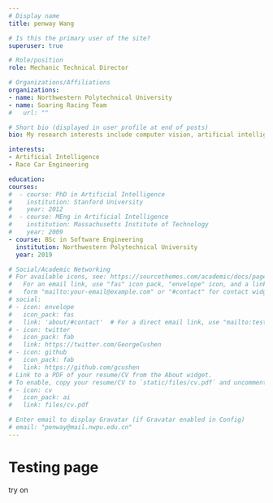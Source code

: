 ```yaml
---
# Display name
title: penway Wang

# Is this the primary user of the site?
superuser: true

# Role/position
role: Mechanic Technical Director

# Organizations/Affiliations
organizations:
- name: Northwestern Polytechnical University
- name: Soaring Racing Team
#   url: ""

# Short bio (displayed in user profile at end of posts)
bio: My research interests include computer vision, artificial intelligence and software engineering. I am a FSAE race car crew member at the same time, designing suspension system.

interests:
- Artificial Intelligence
- Race Car Engineering

education:
courses:
#  - course: PhD in Artificial Intelligence
#    institution: Stanford University
#    year: 2012
#  - course: MEng in Artificial Intelligence
#    institution: Massachusetts Institute of Technology
#    year: 2009
- course: BSc in Software Engineering
  institution: Northwestern Polytechnical University
  year: 2019

# Social/Academic Networking
# For available icons, see: https://sourcethemes.com/academic/docs/page-builder/#icons
#   For an email link, use "fas" icon pack, "envelope" icon, and a link in the
#   form "mailto:your-email@example.com" or "#contact" for contact widget.
# social:
# - icon: envelope
#   icon_pack: fas
#   link: 'about/#contact'  # For a direct email link, use "mailto:test@example.org".
# - icon: twitter
#   icon_pack: fab
#   link: https://twitter.com/GeorgeCushen
# - icon: github
#   icon_pack: fab
#   link: https://github.com/gcushen
# Link to a PDF of your resume/CV from the About widget.
# To enable, copy your resume/CV to `static/files/cv.pdf` and uncomment the lines below.
# - icon: cv
#   icon_pack: ai
#   link: files/cv.pdf

# Enter email to display Gravatar (if Gravatar enabled in Config)
# email: "penway@mail.nwpu.edu.cn"
---
```


# Testing page
try on
